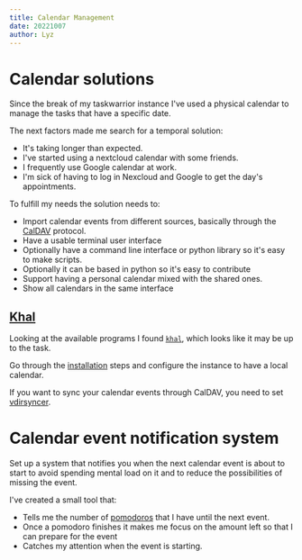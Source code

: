 ```yaml
---
title: Calendar Management
date: 20221007
author: Lyz
---
```


# Calendar solutions
Since the break of my taskwarrior instance I've used a physical calendar to
manage the tasks that have a specific date. 

The next factors made me search for a temporal solution:

* It's taking longer than expected.
* I've started using a nextcloud calendar with some friends.
* I frequently use Google calendar at work.
* I'm sick of having to log in Nexcloud and Google to get the day's
    appointments.

To fulfill my needs the solution needs to:

* Import calendar events from different sources, basically through
    the [CalDAV](http://en.wikipedia.org/wiki/CalDAV) protocol.
* Have a usable terminal user interface
* Optionally have a command line interface or python library so it's easy to make scripts.
* Optionally it can be based in python so it's easy to contribute
* Support having a personal calendar mixed with the shared ones.
* Show all calendars in the same interface

## [Khal](khal.md)

Looking at the available programs I found [`khal`](khal.md), which looks like
it may be up to the task.

Go through the [installation](khal.md#installation) steps and configure the
instance to have a local calendar.

If you want to sync your calendar events through CalDAV, you need to set
[vdirsyncer](vdirsyncer.md).

# Calendar event notification system
Set up a system that notifies you when the next calendar event is about to start to avoid spending mental load on it and to reduce the possibilities of missing the event.

I've created a small tool that:

- Tells me the number of [pomodoros](task_tools.md#pomodoro) that I have until the next event.
- Once a pomodoro finishes it makes me focus on the amount left so that I can prepare for the event
- Catches my attention when the event is starting.
